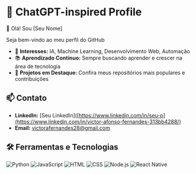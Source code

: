 # 💬 ChatGPT-inspired Profile

👋 Olá! Sou [Seu Nome]

Seja bem-vindo ao meu perfil do GitHub

- 🌟 **Interesses:** IA, Machine Learning, Desenvolvimento Web, Automação
- 📚 **Aprendizado Contínuo:** Sempre buscando aprender e crescer na área de tecnologia
- 🤖 **Projetos em Destaque:** Confira meus repositórios mais populares e contribuições

## 📫 Contato

- **LinkedIn:** [Seu LinkedIn]([https://www.linkedin.com/in/seu-p](https://www.linkedin.com/in/victor-afonso-fernandes-313bb4288/)
- **Email:** victorafernandes28@gmail.com

## 🛠️ Ferramentas e Tecnologias

![Python](https://img.shields.io/badge/Python-3776AB?style=for-the-badge&logo=python&logoColor=white)
![JavaScript](https://img.shields.io/badge/JavaScript-F7DF1E?style=for-the-badge&logo=javascript&logoColor=black)
![HTML](https://img.shields.io/badge/HTML-E34F26?style=for-the-badge&logo=html5&logoColor=white)
![CSS](https://img.shields.io/badge/CSS-1572B6?style=for-the-badge&logo=css3&logoColor=white)
![Node.js](https://img.shields.io/badge/Node.js-339933?style=for-the-badge&logo=nodedotjs&logoColor=white)
![React Native](https://img.shields.io/badge/React-61DAFB?style=for-the-badge&logo=react&logoColor=black)

